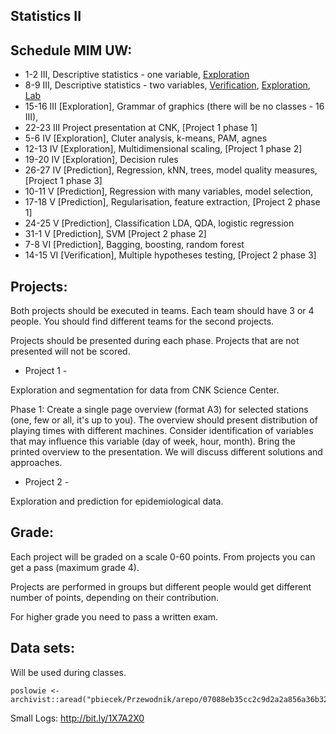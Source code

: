 Statistics II
-------------

Schedule MIM UW:
----------------

* 1-2 III,  Descriptive statistics - one variable, [Exploration](http://bit.ly/1RCz5EE) 
* 8-9 III,  Descriptive statistics - two variables, [Verification](https://pbiecek.gitbooks.io/przewodnik/content/Analiza/jak_badac_zaleznosci_pomiedzy_para_zmiennych.html), [Exploration](https://pbiecek.gitbooks.io/przewodnik/content/Analiza/jak_badac_rozklad_dwoch_zmiennych.html), [Lab](https://github.com/pbiecek/StatystykaII/blob/master/MIMUW_2016/materialy/lab2.R)
* 15-16 III [Exploration], Grammar of graphics (there will be no classes - 16 III),
* 22-23 III Project presentation at CNK, [Project 1 phase 1]
* 5-6 IV    [Exploration], Cluter analysis, k-means, PAM, agnes
* 12-13 IV  [Exploration], Multidimensional scaling, [Project 1 phase 2]
* 19-20 IV  [Exploration], Decision rules
* 26-27 IV  [Prediction], Regression, kNN, trees, model quality measures, [Project 1 phase 3]
* 10-11 V   [Prediction], Regression with many variables, model selection,
* 17-18 V   [Prediction], Regularisation, feature extraction, [Project 2 phase 1]
* 24-25 V   [Prediction], Classification LDA, QDA, logistic regression
* 31-1 V    [Prediction], SVM [Project 2 phase 2]
* 7-8 VI    [Prediction], Bagging, boosting, random forest 
* 14-15 VI  [Verification], Multiple hypotheses testing, [Project 2 phase 3]

Projects:
---------

Both projects should be executed in teams. Each team should have 3 or 4 people. You should find different teams for the second projects. 

Projects should be presented during each phase. Projects that are not presented will not be scored.

* Project 1 - 

Exploration and segmentation for data from CNK Science Center.

Phase 1: 
Create a single page overview (format A3) for selected stations (one, few or all, it's up to you).
The overview should present distribution of playing times with different machines. 
Consider identification of variables that may influence this variable (day of week, hour, month).
Bring the printed overview to the presentation. We will discuss different solutions and approaches.

* Project 2 - 

Exploration and prediction for epidemiological data.

Grade:
------

Each project will be graded on a scale 0-60 points.
From projects you can get a pass (maximum grade 4).

Projects are performed in groups but different people would get different number of points, depending on their contribution.

For higher grade you need to pass a written exam.


Data sets:
----------

Will be used during classes.

```
poslowie <- archivist::aread("pbiecek/Przewodnik/arepo/07088eb35cc2c9d2a2a856a36b3253ad")
```

Small Logs: http://bit.ly/1X7A2X0
